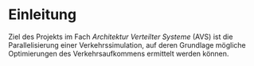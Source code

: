 # Einleitung
Ziel des Projekts im Fach _Architektur Verteilter Systeme_ (AVS) ist die Parallelisierung einer Verkehrssimulation, auf deren Grundlage mögliche Optimierungen des Verkehrsaufkommens ermittelt werden können.
